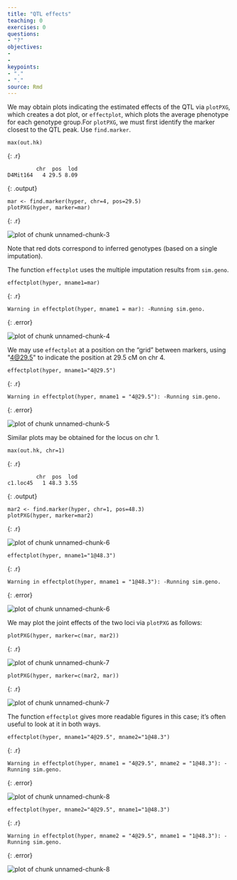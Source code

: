 ```yaml
---
title: "QTL effects"
teaching: 0
exercises: 0
questions:
- "?"
objectives:
- 
- 
keypoints:
- "."
- "."
source: Rmd
---
```






We may obtain plots indicating the estimated effects of the QTL via `plotPXG`, which creates a dot plot, or
`effectplot`, which plots the average phenotype for each genotype group.For `plotPXG`, we must first identify the marker closest to the QTL peak. Use
`find.marker`.


~~~
max(out.hk)
~~~
{: .r}



~~~
         chr  pos  lod
D4Mit164   4 29.5 8.09
~~~
{: .output}



~~~
mar <- find.marker(hyper, chr=4, pos=29.5)
plotPXG(hyper, marker=mar)
~~~
{: .r}

<img src="../fig/rmd-04-unnamed-chunk-3-1.png" title="plot of chunk unnamed-chunk-3" alt="plot of chunk unnamed-chunk-3" style="display: block; margin: auto;" />

Note that red dots correspond to inferred genotypes (based on a single imputation).

The function `effectplot` uses the multiple imputation results from `sim.geno`.


~~~
effectplot(hyper, mname1=mar)
~~~
{: .r}



~~~
Warning in effectplot(hyper, mname1 = mar): -Running sim.geno.
~~~
{: .error}

<img src="../fig/rmd-04-unnamed-chunk-4-1.png" title="plot of chunk unnamed-chunk-4" alt="plot of chunk unnamed-chunk-4" style="display: block; margin: auto;" />

We may use `effectplot` at a position on the “grid” between markers, using "4@29.5" to indicate the position at 29.5 cM on chr 4.


~~~
effectplot(hyper, mname1="4@29.5")
~~~
{: .r}



~~~
Warning in effectplot(hyper, mname1 = "4@29.5"): -Running sim.geno.
~~~
{: .error}

<img src="../fig/rmd-04-unnamed-chunk-5-1.png" title="plot of chunk unnamed-chunk-5" alt="plot of chunk unnamed-chunk-5" style="display: block; margin: auto;" />

Similar plots may be obtained for the locus on chr 1.


~~~
max(out.hk, chr=1)
~~~
{: .r}



~~~
         chr  pos  lod
c1.loc45   1 48.3 3.55
~~~
{: .output}



~~~
mar2 <- find.marker(hyper, chr=1, pos=48.3)
plotPXG(hyper, marker=mar2)
~~~
{: .r}

<img src="../fig/rmd-04-unnamed-chunk-6-1.png" title="plot of chunk unnamed-chunk-6" alt="plot of chunk unnamed-chunk-6" style="display: block; margin: auto;" />

~~~
effectplot(hyper, mname1="1@48.3")
~~~
{: .r}



~~~
Warning in effectplot(hyper, mname1 = "1@48.3"): -Running sim.geno.
~~~
{: .error}

<img src="../fig/rmd-04-unnamed-chunk-6-2.png" title="plot of chunk unnamed-chunk-6" alt="plot of chunk unnamed-chunk-6" style="display: block; margin: auto;" />

We may plot the joint effects of the two loci via
`plotPXG` as follows:


~~~
plotPXG(hyper, marker=c(mar, mar2))
~~~
{: .r}

<img src="../fig/rmd-04-unnamed-chunk-7-1.png" title="plot of chunk unnamed-chunk-7" alt="plot of chunk unnamed-chunk-7" style="display: block; margin: auto;" />

~~~
plotPXG(hyper, marker=c(mar2, mar))
~~~
{: .r}

<img src="../fig/rmd-04-unnamed-chunk-7-2.png" title="plot of chunk unnamed-chunk-7" alt="plot of chunk unnamed-chunk-7" style="display: block; margin: auto;" />

The function `effectplot` gives more readable figures in this case; it’s often useful to look at it in both ways.


~~~
effectplot(hyper, mname1="4@29.5", mname2="1@48.3")
~~~
{: .r}



~~~
Warning in effectplot(hyper, mname1 = "4@29.5", mname2 = "1@48.3"): -
Running sim.geno.
~~~
{: .error}

<img src="../fig/rmd-04-unnamed-chunk-8-1.png" title="plot of chunk unnamed-chunk-8" alt="plot of chunk unnamed-chunk-8" style="display: block; margin: auto;" />

~~~
effectplot(hyper, mname2="4@29.5", mname1="1@48.3")
~~~
{: .r}



~~~
Warning in effectplot(hyper, mname2 = "4@29.5", mname1 = "1@48.3"): -
Running sim.geno.
~~~
{: .error}

<img src="../fig/rmd-04-unnamed-chunk-8-2.png" title="plot of chunk unnamed-chunk-8" alt="plot of chunk unnamed-chunk-8" style="display: block; margin: auto;" />
